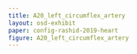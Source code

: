 ```yaml
---
title: A20_left_circumflex_artery
layout: osd-exhibit
paper: config-rashid-2019-heart
figure: A20_left_circumflex_artery
---
```

